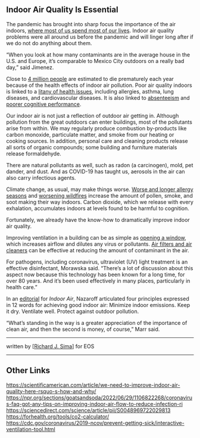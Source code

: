 ## Indoor Air Quality Is Essential

<p>The pandemic has brought into sharp focus the importance of the air indoors, <a href="https://www.epa.gov/report-environment/indoor-air-quality" target="_blank" rel="noreferrer noopener">where most of us spend most of our lives</a>. Indoor air quality problems were all around us before the pandemic and will linger long after if we do not do anything about them.</p>

<p>“When you look at how many contaminants are in the average house in the U.S. and Europe, it’s comparable to Mexico City outdoors on a really bad day,” said Jimenez.</p>

<p>Close to <a href="https://www.who.int/news-room/fact-sheets/detail/household-air-pollution-and-health" target="_blank" rel="noreferrer noopener">4 million people</a> are estimated to die prematurely each year because of the health effects of indoor air pollution. Poor air quality indoors is linked to a <a href="https://doi.org/10.3390/ijerph17082927" target="_blank" rel="noreferrer noopener">litany of health issues</a>, including allergies, asthma, lung diseases, and cardiovascular diseases. It is also linked to <a href="https://www.epa.gov/iaq-schools/why-indoor-air-quality-important-schools" target="_blank" rel="noreferrer noopener">absenteeism</a> and <a href="https://doi.org/10.1088/1748-9326/ac1bd8" target="_blank" rel="noreferrer noopener">poorer cognitive performance</a>.</p>

<p>Our indoor air is not just a reflection of outdoor air getting in. Although pollution from the great outdoors can enter buildings, most of the pollutants arise from within. We may regularly produce combustion by-products like carbon monoxide, particulate matter, and smoke from our heating or cooking sources. In addition, personal care and cleaning products release all sorts of organic compounds; some building and furniture materials release formaldehyde.</p>

<p>There are natural pollutants as well, such as radon (a carcinogen), mold, pet dander, and dust. And as COVID-19 has taught us, aerosols in the air can also carry infectious agents.</p>

<p>Climate change, as usual, may make things worse. <a href="https://doi.org/10.1038/s41467-022-28764-0" target="_blank" rel="noreferrer noopener">Worse and longer allergy seasons</a> and <a href="https://eos.org/articles/wildfires-will-worsen-warns-u-n-report" target="_blank" rel="noreferrer noopener">worsening wildfires</a> increase the amount of pollen, smoke, and soot making their way indoors. Carbon dioxide, which we release with every exhalation, accumulates indoors at levels found to be harmful to cognition.</p>

<p>Fortunately, we already have the know-how to dramatically improve indoor air quality.</p>

<p>Improving ventilation in a building can be as simple as <a href="https://doi.org/10.1136/bmj.n2895" target="_blank" rel="noreferrer noopener">opening a window</a>, which increases airflow and dilutes any virus or pollutants. <a href="https://www.epa.gov/indoor-air-quality-iaq/air-cleaners-and-air-filters-home" target="_blank" rel="noreferrer noopener">Air filters and air cleaners</a> can be effective at reducing the amount of contaminant in the air.</p>

<p>For pathogens, including coronavirus, ultraviolet (UV) light treatment is an effective disinfectant, Morawska said. “There’s a lot of discussion about this aspect now because this technology has been known for a long time, for over 80 years. And it’s been used effectively in many places, particularly in health care.”</p>

<p>In an <a href="https://doi.org/10.1111/ina.12062" target="_blank" rel="noreferrer noopener">editorial</a> for <em>Indoor Air</em>, Nazaroff articulated four principles expressed in 12 words for achieving good indoor air: Minimize indoor emissions. Keep it dry. Ventilate well. Protect against outdoor pollution.</p>

<p>“What’s standing in the way is a greater appreciation of the importance of clean air, and then the second is money, of course,” Marr said.</p>

---
written by [<a href="https://eos.org/features/indoor-air-pollution-in-the-time-of-coronavirus" target="_blank">Richard J. Sima</a>] for EOS

---  
  
## Other Links
https://scientificamerican.com/article/we-need-to-improve-indoor-air-quality-here-rsquo-s-how-and-why/  
https://npr.org/sections/goatsandsoda/2022/06/29/1106822268/coronavirus-faq-got-any-tips-on-improving-indoor-air-flow-to-reduce-infection-ri  
https://sciencedirect.com/science/article/pii/S0048969722029813  
https://forhealth.org/tools/co2-calculator/  
https://cdc.gov/coronavirus/2019-ncov/prevent-getting-sick/interactive-ventilation-tool.html  
